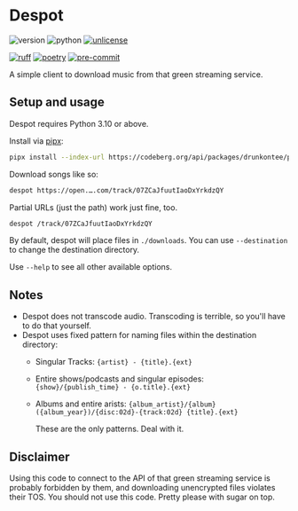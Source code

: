 # Despot

![version](https://img.shields.io/endpoint?url=https://codeberg.org/drunkontee/despot/raw/branch/main/.badges/version.json)
![python](https://img.shields.io/endpoint?url=https://codeberg.org/drunkontee/despot/raw/branch/main/.badges/python.json)
[![unlicense](https://img.shields.io/badge/license-Unlicense-7cd958)](https://codeberg.org/drunkontee/despot/src/branch/main/LICENSE)

[![ruff](https://img.shields.io/endpoint?url=https://raw.githubusercontent.com/astral-sh/ruff/main/assets/badge/v2.json)](https://docs.astral.sh/ruff/)
[![poetry](https://img.shields.io/endpoint?url=https://python-poetry.org/badge/v0.json)](https://python-poetry.org/docs/)
[![pre-commit](https://img.shields.io/badge/-pre--commit-f8b424?logo=pre-commit&labelColor=grey)](https://github.com/pre-commit/pre-commit)

A simple client to download music from that green streaming service.

## Setup and usage

Despot requires Python 3.10 or above.

Install via [pipx](https://pipx.pypa.io/stable/):

```bash
pipx install --index-url https://codeberg.org/api/packages/drunkontee/pypi/simple/ despot
```

Download songs like so:

```bash
despot https://open.….com/track/07ZCaJfuutIaoDxYrkdzQY
```

Partial URLs (just the path) work just fine, too.

```bash
despot /track/07ZCaJfuutIaoDxYrkdzQY
```

By default, despot will place files in `./downloads`. You can use `--destination` to change the destination directory.

Use `--help` to see all other available options.

## Notes

* Despot does not transcode audio. Transcoding is terrible, so you'll have to do that yourself.
* Despot uses fixed pattern for naming files within the destination directory:
  * Singular Tracks: `{artist} - {title}.{ext}`
  * Entire shows/podcasts and singular episodes: `{show}/{publish_time} - {o.title}.{ext}`
  * Albums and entire arists: `{album_artist}/{album} ({album_year})/{disc:02d}-{track:02d} {title}.{ext}`

    These are the only patterns. Deal with it.

## Disclaimer

Using this code to connect to the API of that green streaming service is probably forbidden by them, and downloading unencrypted files violates their TOS. You should not use this code. Pretty please with sugar on top.

